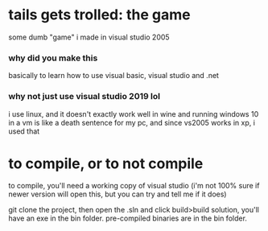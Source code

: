 # tails gets trolled: the game
some dumb "game" i made in visual studio 2005


### why did you make this
basically to learn how to use visual basic, visual studio and .net


### why not just use visual studio 2019 lol
i use linux, and it doesn't exactly work well in wine
and running windows 10 in a vm is like a death sentence for my pc, and since vs2005 works in xp, i used that



# to compile, or to not compile
to compile, you'll need a working copy of visual studio (i'm not 100% sure if newer version will open this, but you can try and tell me if it does)

git clone the project, then open the .sln and click build>build solution, you'll have an exe in the bin folder. pre-compiled binaries are in the bin folder.
